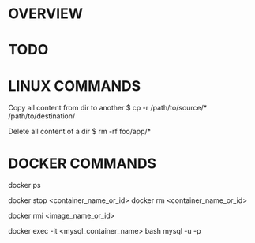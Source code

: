 OVERVIEW
==================



TODO
==================




LINUX COMMANDS 
===================
Copy all content from dir to another
$ cp -r /path/to/source/* /path/to/destination/  

Delete all content of a dir
$ rm -rf foo/app/*



DOCKER COMMANDS
==================
docker ps


docker stop <container_name_or_id>
docker rm <container_name_or_id>

docker rmi <image_name_or_id>

docker exec -it <mysql_container_name> bash
mysql -u <username> -p

